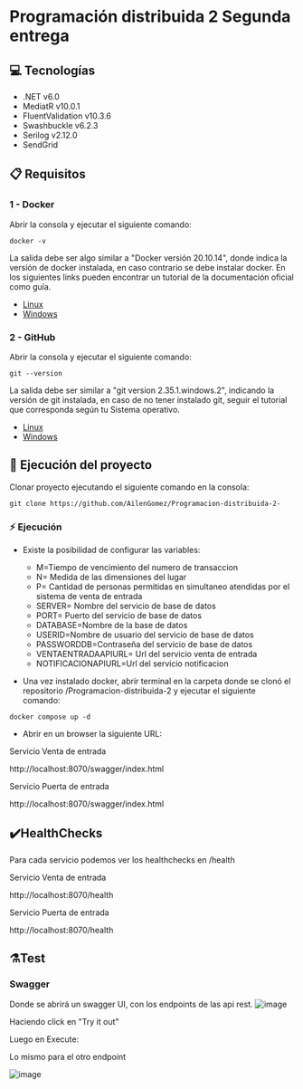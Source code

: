 # Programación distribuida 2 Segunda entrega

## :computer: Tecnologías

- .NET v6.0
- MediatR v10.0.1
- FluentValidation v10.3.6
- Swashbuckle v6.2.3
- Serilog v2.12.0
- SendGrid

## :clipboard: Requisitos

### 1 - Docker

Abrir la consola y ejecutar el siguiente comando:

``` 
docker -v
```

La salida debe ser algo similar a "Docker versión 20.10.14", donde indica la versión de docker instalada, en caso contrario se debe instalar docker. En los siguientes links pueden encontrar un tutorial de la documentación oficial como guía.
- [Linux](https://docs.docker.com/desktop/install/linux-install/)
- [Windows](https://docs.docker.com/desktop/install/windows-install/)

### 2 - GitHub

Abrir la consola y ejecutar el siguiente comando:

``` 
git --version
```

La salida debe ser similar a "git version 2.35.1.windows.2", indicando la versión de git instalada, en caso de no tener instalado git, seguir el tutorial que corresponda según tu Sistema operativo.

- [Linux](https://git-scm.com/download/linux)
- [Windows](https://git-scm.com/download/win)

## :rocket: Ejecución del proyecto

Clonar proyecto ejecutando el siguiente comando en la consola:

``` 
git clone https://github.com/AilenGomez/Programacion-distribuida-2-
```


### :zap: Ejecución


- Existe la posibilidad de configurar las variables:

    - M=Tiempo de vencimiento del numero de transaccion 
    - N= Medida de las dimensiones del lugar
    - P= Cantidad de personas permitidas en simultaneo atendidas por el sistema de venta de entrada
    - SERVER= Nombre del servicio de base de datos
    - PORT= Puerto del servicio de base de datos
    - DATABASE=Nombre de la base de datos
    - USERID=Nombre de usuario del servicio de base de datos
    - PASSWORDDB=Contraseña del servicio de base de datos
    - VENTAENTRADAAPIURL= Url del servicio venta de entrada
    - NOTIFICACIONAPIURL=Url del servicio notificacion
    
- Una vez instalado docker, abrir terminal en la carpeta donde se clonó el repositorio /Programacion-distribuida-2 y ejecutar el siguiente comando:

``` 
docker compose up -d 
```

- Abrir en un browser la siguiente URL: 

Servicio Venta de entrada 

http://localhost:8070/swagger/index.html

Servicio Puerta de entrada

http://localhost:8070/swagger/index.html


## :heavy_check_mark:HealthChecks

Para cada servicio podemos ver los healthchecks en /health

Servicio Venta de entrada 

http://localhost:8070/health

Servicio Puerta de entrada

http://localhost:8070/health

## :alembic:Test 

### Swagger

Donde se abrirá un swagger UI, con los endpoints de las api rest.
![image](https://github.com/AilenGomez/Programacion-distribuida-2-/assets/32937466/bfb72c6f-9e73-45d5-a116-5a599a3f6b7d)

Haciendo click en "Try it out"

Luego en Execute:

Lo mismo para el otro endpoint

![image](https://github.com/AilenGomez/Programacion-distribuida-2-/assets/32937466/d12ca9cd-a761-427b-a9db-6ba3f1a277e2)





